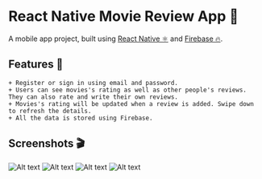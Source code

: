 # React Native Movie Review App 🎥
A mobile app project, built using [React Native ⚛️](https://reactnative.dev/) and [Firebase 🔥](https://firebase.google.com/).

## Features 🍿
    + Register or sign in using email and password.
    + Users can see movies's rating as well as other people's reviews. They can also rate and write their own reviews.
    + Movies's rating will be updated when a review is added. Swipe down to refresh the details. 
    + All the data is stored using Firebase.

## Screenshots 🎬
![Alt text](ScreensAndPosters/log_in.png)
![Alt text](ScreensAndPosters/main_menu.png) 
![Alt text](ScreensAndPosters/movie_details.png) 
![Alt text](ScreensAndPosters/user_profile.png)
